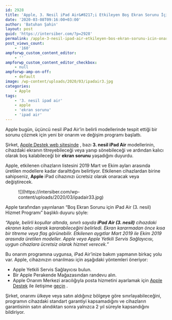 ```yaml
---
id: 2928
title: 'Apple, 3. Nesil iPad Air&#8217;i Etkileyen Boş Ekran Sorunu İçin Onarım Programı Başlattı'
date: '2020-03-08T09:16:00+03:00'
author: 'Batuhan Şahin'
layout: post
guid: 'https://intersiber.com/?p=2928'
permalink: /apple-3-nesil-ipad-air-etkileyen-bos-ekran-sorunu-icin-onarim-programi-baslatti/
post_views_count:
    - '160'
ampforwp_custom_content_editor:
    - ''
ampforwp_custom_content_editor_checkbox:
    - null
ampforwp-amp-on-off:
    - default
image: /wp-content/uploads/2020/03/ipadair3.jpg
categories:
    - Apple
tags:
    - '3. nesil ipad air'
    - apple
    - 'ekran sorunu'
    - 'ipad air'
---
```


Apple bugün, üçüncü nesil iPad Air’in belirli modellerinde tespit ettiği bir sorunu çözmek için yeni bir onarım ve değişim programı başlattı.

Şirket, [Apple Destek web sitesinde](https://support.apple.com/ipad-air-3rd-gen-program-for-blank-screen-issue) , bazı **3. nesil iPad Air** modellerinin, cihazdaki ekranın titreyebileceği veya yanıp sönebileceği ve ardından kalıcı olarak boş kalabileceği bir **ekran sorunu** yaşadığını duyurdu.

Apple, etkilenen cihazların listesini 2019 Mart ve Ekim ayları arasında üretilen modellere kadar daralttığını belirtiyor. Etkilenen cihazlardan birine sahipseniz, **Apple** iPad cihazınızı ücretsiz olarak onaracak veya değiştirecek.

<figure class="wp-block-image size-large">![](https://intersiber.com/wp-content/uploads/2020/03/ipadair33.jpg)</figure>Apple tarafından yayınlanan “Boş Ekran Sorunu için iPad Air (3. nesil) Hizmet Programı” başlıklı duyuru şöyle:

*“Apple, belirli koşullar altında, sınırlı sayıda **iPad Air (3. nesil)** cihazdaki ekranın kalıcı olarak kararabileceğini belirledi. Ekran kararmadan önce kısa bir titreme veya flaş görünebilir. Etkilenen aygıtlar Mart 2019 ile Ekim 2019 arasında üretilen modeller. Apple veya Apple Yetkili Servis Sağlayıcısı, uygun cihazlara ücretsiz olarak hizmet verecek.”*

Bu onarım programına uygunsa, iPad Air’inize bakım yapmanın birkaç yolu var. Apple, cihazınızın onarılması için aşağıdaki yöntemleri öneriyor:

- Apple Yetkili Servis Sağlayıcısı bulun.
- Bir Apple Perakende Mağazasından randevu alın.
- Apple Onarım Merkezi aracılığıyla posta hizmetini ayarlamak için [Apple Destek](https://getsupport.apple.com/?caller=erep&SG=SG004&category_id=SC0999&symptom_id=99927) ile iletişime [geçin](https://getsupport.apple.com/?caller=erep&SG=SG004&category_id=SC0999&symptom_id=99927) .

Şirket, onarımı ülkeye veya satın aldığınız bölgeye göre sınırlayabileceğini, programın cihazdaki standart garantiyi kapsamadığını ve cihazların garantisinin satın alındıktan sonra yalnızca 2 yıl süreyle kapsandığını bildiriyor.